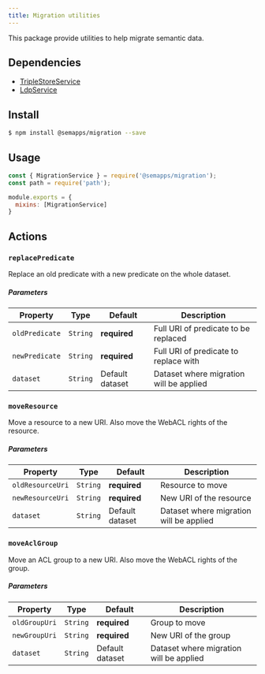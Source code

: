 ```yaml
---
title: Migration utilities
---
```


This package provide utilities to help migrate semantic data.

## Dependencies
- [TripleStoreService](triplestore.md)
- [LdpService](ldp/index.md)

## Install

```bash
$ npm install @semapps/migration --save
```

## Usage

```js
const { MigrationService } = require('@semapps/migration');
const path = require('path');

module.exports = {
  mixins: [MigrationService]
}
```

## Actions

### `replacePredicate`

Replace an old predicate with a new predicate on the whole dataset.

##### Parameters
| Property       | Type     | Default         | Description                             |
|----------------|----------|-----------------|-----------------------------------------|
| `oldPredicate` | `String` | **required**    | Full URI of predicate to be replaced    |
| `newPredicate` | `String` | **required**    | Full URI of predicate to replace with   |
| `dataset`      | `String` | Default dataset | Dataset where migration will be applied |


### `moveResource`

Move a resource to a new URI. Also move the WebACL rights of the resource.

##### Parameters
| Property         | Type     | Default         | Description                             |
|------------------|----------|-----------------|-----------------------------------------|
| `oldResourceUri` | `String` | **required**    | Resource to move                        |
| `newResourceUri` | `String` | **required**    | New URI of the resource                 |
| `dataset`        | `String` | Default dataset | Dataset where migration will be applied |


### `moveAclGroup`

Move an ACL group to a new URI. Also move the WebACL rights of the group.

##### Parameters
| Property      | Type     | Default         | Description                             |
|---------------|----------|-----------------|-----------------------------------------|
| `oldGroupUri` | `String` | **required**    | Group to move                           |
| `newGroupUri` | `String` | **required**    | New URI of the group                    |
| `dataset`     | `String` | Default dataset | Dataset where migration will be applied |
